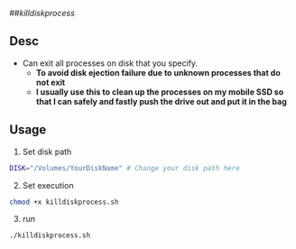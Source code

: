 ##*killdiskprocess*

## Desc
+ Can exit all processes on disk that you specify.
  - **To avoid disk ejection failure due to unknown processes that do not exit**
  - **I usually use this to clean up the processes on my mobile SSD so that I can safely and fastly push the drive out and put it in the bag**
 

## Usage
1. Set disk path
```bash
DISK="/Volumes/YourDiskName" # Change your disk path here
```

2. Set execution
```bash
chmod +x killdiskprocess.sh
```

3. run
```bash
./killdiskprocess.sh
```

